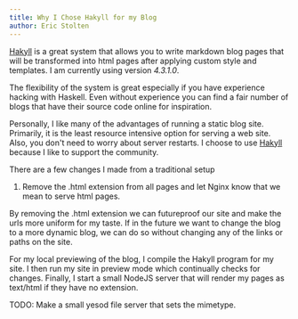 ```yaml
---
title: Why I Chose Hakyll for my Blog
author: Eric Stolten
---
```


[Hakyll](http://jaspervdj.be/hakyll/) is a great system that
allows you to write markdown blog pages that will be transformed into html pages
after applying custom style and templates. I am currently using version *4.3.1.0*.

The flexibility of the system is great especially if you have
experience hacking with Haskell.  Even without experience you can find
a fair number of blogs that have their source code online for
inspiration.


Personally, I like many of the advantages of running a static blog site.
Primarily, it is the least resource intensive option for serving a web
site.  Also, you don't need to worry about server restarts.  I choose
to use [Hakyll](http://jaspervdj.be/hakyll/) because I like to support
the community.

There are a few changes I made from a traditional setup

1. Remove the .html extension from all pages and let Nginx know that
   we mean to serve html pages.

By removing the .html extension we can futureproof our site and make
the urls more uniform for my taste.  If in the future we want to
change the blog to a more dynamic blog, we can do so without changing
any of the links or paths on the site.

For my local previewing of the blog, I compile the Hakyll program for
my site.  I then run my site in preview mode which continually checks
for changes.  Finally, I start a small NodeJS server that will render
my pages as text/html if they have no extension.  

TODO: Make a small yesod file server that sets the mimetype.

